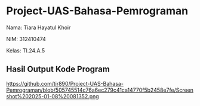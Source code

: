 # Project-UAS-Bahasa-Pemrograman

Nama: Tiara Hayatul Khoir

NIM: 312410474

Kelas: TI.24.A.5

## Hasil Output Kode Program

https://github.com/tir890/Project-UAS-Bahasa-Pemrograman/blob/505745514c76a6ec279c41ca14770f5b2458e7fe/Screenshot%202025-01-08%20081352.png
